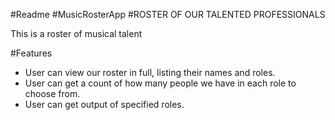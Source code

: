 #Readme
#MusicRosterApp
#ROSTER OF OUR TALENTED PROFESSIONALS


This is a roster of musical talent

#Features
- User can view our roster in full, listing their names and roles.
- User can get a count of how many people we have in each role to choose from.
- User can get output of specified roles.


